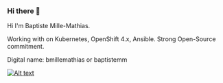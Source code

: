 ### Hi there 👋

Hi I'm Baptiste Mille-Mathias.

Working with on Kubernetes, OpenShift 4.x, Ansible.
Strong Open-Source commitment. 


Digital name: bmillemathias or baptistemm

[![Alt text](https://img.youtube.com/vi/WRCA_Fo0rWA/0.jpg)](https://www.youtube.com/watch?v=WRCA_Fo0rWA)

<!--
**bmillemathias/bmillemathias** is a ✨ _special_ ✨ repository because its `README.md` (this file) appears on your GitHub profile.

Here are some ideas to get you started:

- 🔭 I’m currently working on ...
- 🌱 I’m currently learning ...
- 👯 I’m looking to collaborate on ...
- 🤔 I’m looking for help with ...
- 💬 Ask me about ...
- 📫 How to reach me: ...
- 😄 Pronouns: ...
- ⚡ Fun fact: ...
-->
